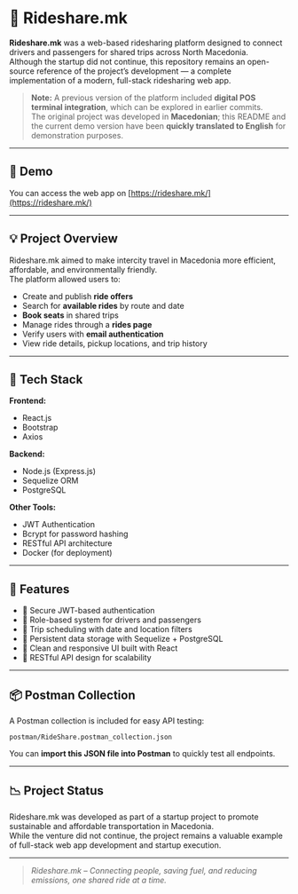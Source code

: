 # 🚗 Rideshare.mk

**Rideshare.mk** was a web-based ridesharing platform designed to connect drivers and passengers for shared trips across North Macedonia.  
Although the startup did not continue, this repository remains an open-source reference of the project’s development — a complete implementation of a modern, full-stack ridesharing web app.

> **Note:** A previous version of the platform included **digital POS terminal integration**, which can be explored in earlier commits.  
> The original project was developed in **Macedonian**; this README and the current demo version have been **quickly translated to English** for demonstration purposes.

---

## 🎥 Demo

You can access the web app on [https://rideshare.mk/](https://rideshare.mk/)

---

## 💡 Project Overview

Rideshare.mk aimed to make intercity travel in Macedonia more efficient, affordable, and environmentally friendly.  
The platform allowed users to:

- Create and publish **ride offers**
- Search for **available rides** by route and date
- **Book seats** in shared trips
- Manage rides through a **rides page**
- Verify users with **email authentication**
- View ride details, pickup locations, and trip history

---

## 🧱 Tech Stack

**Frontend:**
- React.js  
- Bootstrap  
- Axios  

**Backend:**
- Node.js (Express.js)  
- Sequelize ORM  
- PostgreSQL  

**Other Tools:**
- JWT Authentication  
- Bcrypt for password hashing  
- RESTful API architecture  
- Docker (for deployment)  

---

## 🧩 Features

- 🔐 Secure JWT-based authentication  
- 👥 Role-based system for drivers and passengers  
- 📅 Trip scheduling with date and location filters  
- 💾 Persistent data storage with Sequelize + PostgreSQL  
- 🧭 Clean and responsive UI built with React  
- 🔄 RESTful API design for scalability  

---

## 📦 Postman Collection

A Postman collection is included for easy API testing:

`postman/RideShare.postman_collection.json`

You can **import this JSON file into Postman** to quickly test all endpoints.

---

## 📉 Project Status

Rideshare.mk was developed as part of a startup project to promote sustainable and affordable transportation in Macedonia.  
While the venture did not continue, the project remains a valuable example of full-stack web app development and startup execution.

---

> *Rideshare.mk – Connecting people, saving fuel, and reducing emissions, one shared ride at a time.*

